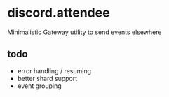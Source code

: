 # discord.attendee
Minimalistic Gateway utility to send events elsewhere

## todo
- error handling / resuming
- better shard support
- event grouping
